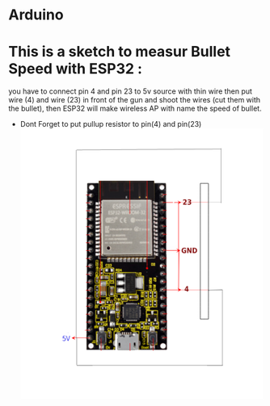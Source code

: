 # Arduino
# This is a sketch to measur Bullet Speed with ESP32 :
you have to connect pin 4 and pin 23 to 5v source with thin wire then put wire (4) and wire (23) in front of the gun and shoot the wires (cut them with the bullet),
then ESP32 will make wireless AP with name the speed of bullet.



* Dont Forget to put pullup resistor  to pin(4) and pin(23)
![Alt text](esp32.png?raw=true "Title")
